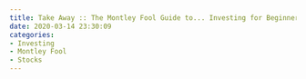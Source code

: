 ```yaml
---
title: Take Away :: The Montley Fool Guide to... Investing for Beginners
date: 2020-03-14 23:30:09
categories:
- Investing
- Montley Fool
- Stocks
---
```



